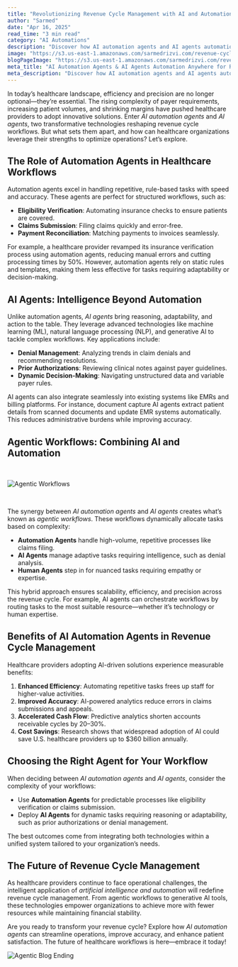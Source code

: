 ```yaml
---
title: "Revolutionizing Revenue Cycle Management with AI and Automation Agents"
author: "Sarmed"
date: "Apr 16, 2025"
read_time: "3 min read"
category: "AI Automations"
description: "Discover how AI automation agents and AI agents automation anywhere are transforming revenue cycle management. Learn the benefits of artificial intelligence and automation in healthcare workflows."
image: "https://s3.us-east-1.amazonaws.com/sarmedrizvi.com/revenue-cycle-management-with-ai-agents.webp"
blogPageImage: "https://s3.us-east-1.amazonaws.com/sarmedrizvi.com/revenue-cycle-management-with-ai-agents.png"
meta_title: "AI Automation Agents & AI Agents Automation Anywhere for Revenue Cycle Workflows"
meta_description: "Discover how AI automation agents and AI agents automation anywhere are transforming revenue cycle management. Learn the benefits of artificial intelligence and automation in healthcare workflows."
---
```


In today’s healthcare landscape, efficiency and precision are no longer optional—they’re essential. The rising complexity of payer requirements, increasing patient volumes, and shrinking margins have pushed healthcare providers to adopt innovative solutions. Enter _AI automation agents_ and _AI agents_, two transformative technologies reshaping revenue cycle workflows. But what sets them apart, and how can healthcare organizations leverage their strengths to optimize operations? Let’s explore.

## The Role of Automation Agents in Healthcare Workflows

Automation agents excel in handling repetitive, rule-based tasks with speed and accuracy. These agents are perfect for structured workflows, such as:

- **Eligibility Verification**: Automating insurance checks to ensure patients are covered.
- **Claims Submission**: Filing claims quickly and error-free.
- **Payment Reconciliation**: Matching payments to invoices seamlessly.

For example, a healthcare provider revamped its insurance verification process using automation agents, reducing manual errors and cutting processing times by 50%. However, automation agents rely on static rules and templates, making them less effective for tasks requiring adaptability or decision-making.

## AI Agents: Intelligence Beyond Automation

Unlike automation agents, _AI agents_ bring reasoning, adaptability, and action to the table. They leverage advanced technologies like machine learning (ML), natural language processing (NLP), and generative AI to tackle complex workflows. Key applications include:

- **Denial Management**: Analyzing trends in claim denials and recommending resolutions.
- **Prior Authorizations**: Reviewing clinical notes against payer guidelines.
- **Dynamic Decision-Making**: Navigating unstructured data and variable payer rules.

AI agents can also integrate seamlessly into existing systems like EMRs and billing platforms. For instance, document capture AI agents extract patient details from scanned documents and update EMR systems automatically. This reduces administrative burdens while improving accuracy.

## Agentic Workflows: Combining AI and Automation

&nbsp;

![Agentic Workflows](https://s3.us-east-1.amazonaws.com/sarmedrizvi.com/agentic-workflow.png)

&nbsp;

The synergy between _AI automation agents_ and _AI agents_ creates what’s known as _agentic workflows_. These workflows dynamically allocate tasks based on complexity:

- **Automation Agents** handle high-volume, repetitive processes like claims filing.
- **AI Agents** manage adaptive tasks requiring intelligence, such as denial analysis.
- **Human Agents** step in for nuanced tasks requiring empathy or expertise.

This hybrid approach ensures scalability, efficiency, and precision across the revenue cycle. For example, AI agents can orchestrate workflows by routing tasks to the most suitable resource—whether it’s technology or human expertise.

## Benefits of AI Automation Agents in Revenue Cycle Management

Healthcare providers adopting AI-driven solutions experience measurable benefits:

1. **Enhanced Efficiency**: Automating repetitive tasks frees up staff for higher-value activities.
2. **Improved Accuracy**: AI-powered analytics reduce errors in claims submissions and appeals.
3. **Accelerated Cash Flow**: Predictive analytics shorten accounts receivable cycles by 20–30%.
4. **Cost Savings**: Research shows that widespread adoption of AI could save U.S. healthcare providers up to $360 billion annually.

## Choosing the Right Agent for Your Workflow

When deciding between _AI automation agents_ and _AI agents_, consider the complexity of your workflows:

- Use **Automation Agents** for predictable processes like eligibility verification or claims submission.
- Deploy **AI Agents** for dynamic tasks requiring reasoning or adaptability, such as prior authorizations or denial management.

The best outcomes come from integrating both technologies within a unified system tailored to your organization’s needs.

## The Future of Revenue Cycle Management

As healthcare providers continue to face operational challenges, the intelligent application of _artificial intelligence and automation_ will redefine revenue cycle management. From agentic workflows to generative AI tools, these technologies empower organizations to achieve more with fewer resources while maintaining financial stability.

Are you ready to transform your revenue cycle? Explore how _AI automation agents_ can streamline operations, improve accuracy, and enhance patient satisfaction. The future of healthcare workflows is here—embrace it today!

![Agentic Blog Ending](https://s3.us-east-1.amazonaws.com/sarmedrizvi.com/blog-the-end.png)
